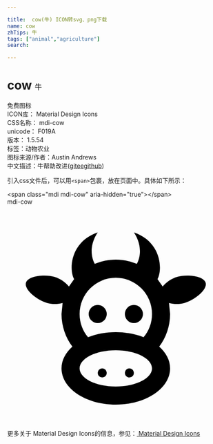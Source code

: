 ```yaml
---

title:  cow(牛) ICON转svg、png下载
name: cow
zhTips: 牛
tags: ["animal","agriculture"]
search: 

---
```


# cow  <small style="font-size: 60%;font-weight: 100">牛</small>


<div class="detail-page">
<p>
<span><span class="badge-success badge">免费图标</span> </span>
<br/>
<span>
ICON库：
<span class="badge-secondary badge">Material Design Icons</span> 
</span>
<br/>
<span>
CSS名称：
<span class="badge-secondary badge">mdi-cow</span> 
</span>
<br/>
<span>
unicode：
<span class="badge-secondary badge">F019A</span> 
<copy-btn content='F019A' btn-title=""></copy-btn>
<copy-btn :content='String.fromCodePoint(parseInt("F019A", 16))' btn-title="复制U"></copy-btn>
</span>
<br/>
<span>
版本：
<span class="badge-secondary badge">1.5.54</span> 
</span><br/><span>标签：<span class="badge-light badge"><router-link to="/tags/animal.html">动物</router-link></span><span class="badge-light badge"><router-link to="/tags/agriculture.html">农业</router-link></span></span>
<br/>
<span>图标来源/作者：<span class="badge-light badge">Austin Andrews</span></span> 
<br/>
<span class="zh-detail">中文描述：<span class="badge-primary badge">牛</span><span class="help-link"><span>帮助改进</span>(<a href="https://gitee.com/liuwave/icon-helper/edit/master/json/material/cow.json" target="_blank" rel="noopener noreferrer">gitee</a><a href="https://github.com/liuwave/icon-helper/edit/master/json/material/cow.json" target="_blank" rel="noopener noreferrer">github</a></span>)</span><br/>
</p>
</div>
<div class="alert alert-dark">
  <i class="mdi mdi-cow mdi-48px"></i>
  <i class="mdi mdi-cow mdi-36px"></i>
  <i class="mdi mdi-cow mdi-24px"></i>
  <i class="mdi mdi-cow mdi-18px"></i>
</div>
<div>
  <p>引入css文件后，可以用<code>&lt;span&gt;</code>包裹，放在页面中。具体如下所示：    
  </p>
  <div class="alert alert-primary" style="font-size: 14px">
    &lt;span class="mdi mdi-cow" aria-hidden="true"&gt;&lt;/span&gt;
    <copy-btn content='<span class="mdi mdi-cow" aria-hidden="true"></span>'></copy-btn>
  </div>
  <div class="alert alert-secondary">
    <i class="mdi mdi-cow"
    style="font-size: 24px"
    aria-hidden="true"></i> mdi-cow
    <copy-btn content="mdi-cow" btn-title="复制图标名称"></copy-btn>
  </div>
</div>
<div id="svg" class="svg-wrap">
<svg xmlns="http://www.w3.org/2000/svg" viewBox="0 0 24 24"><path d="M10.5,18A0.5,0.5 0 0,1 11,18.5A0.5,0.5 0 0,1 10.5,19A0.5,0.5 0 0,1 10,18.5A0.5,0.5 0 0,1 10.5,18M13.5,18A0.5,0.5 0 0,1 14,18.5A0.5,0.5 0 0,1 13.5,19A0.5,0.5 0 0,1 13,18.5A0.5,0.5 0 0,1 13.5,18M10,11A1,1 0 0,1 11,12A1,1 0 0,1 10,13A1,1 0 0,1 9,12A1,1 0 0,1 10,11M14,11A1,1 0 0,1 15,12A1,1 0 0,1 14,13A1,1 0 0,1 13,12A1,1 0 0,1 14,11M18,18C18,20.21 15.31,22 12,22C8.69,22 6,20.21 6,18C6,17.1 6.45,16.27 7.2,15.6C6.45,14.6 6,13.35 6,12L6.12,10.78C5.58,10.93 4.93,10.93 4.4,10.78C3.38,10.5 1.84,9.35 2.07,8.55C2.3,7.75 4.21,7.6 5.23,7.9C5.82,8.07 6.45,8.5 6.82,8.96L7.39,8.15C6.79,7.05 7,4 10,3L9.91,3.14V3.14C9.63,3.58 8.91,4.97 9.67,6.47C10.39,6.17 11.17,6 12,6C12.83,6 13.61,6.17 14.33,6.47C15.09,4.97 14.37,3.58 14.09,3.14L14,3C17,4 17.21,7.05 16.61,8.15L17.18,8.96C17.55,8.5 18.18,8.07 18.77,7.9C19.79,7.6 21.7,7.75 21.93,8.55C22.16,9.35 20.62,10.5 19.6,10.78C19.07,10.93 18.42,10.93 17.88,10.78L18,12C18,13.35 17.55,14.6 16.8,15.6C17.55,16.27 18,17.1 18,18M12,16C9.79,16 8,16.9 8,18C8,19.1 9.79,20 12,20C14.21,20 16,19.1 16,18C16,16.9 14.21,16 12,16M12,14C13.12,14 14.17,14.21 15.07,14.56C15.65,13.87 16,13 16,12A4,4 0 0,0 12,8A4,4 0 0,0 8,12C8,13 8.35,13.87 8.93,14.56C9.83,14.21 10.88,14 12,14M14.09,3.14V3.14Z" /></svg>
</div>
<detail full-name='mdi-cow'></detail>
    
<div><p>更多关于 Material Design Icons的信息，参见：<a target="_blank" href="https://iconhelper.cn/material.html"> Material Design Icons</a>
</p></div>
